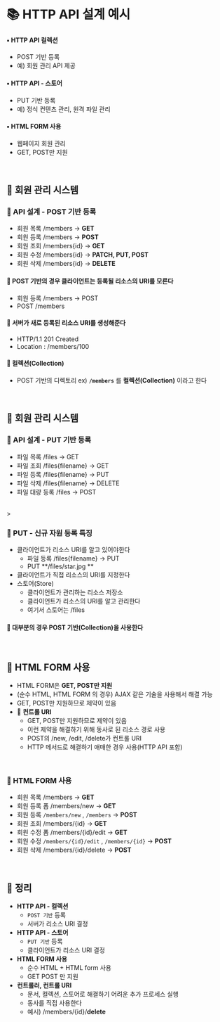 # 📚 HTTP API 설계 예시
#### ▪️ HTTP API 컬렉션
- POST 기반 등록
- 예) 회원 관리 API 제공

#### ▪️ HTTP API - 스토어
- PUT 기반 등록
- 예) 정식 컨텐츠 관리, 원격 파일 관리

#### ▪️ HTML FORM 사용
- 웹페이지 회원 관리
- GET, POST만 지원

<br>

## 🔎 회원 관리 시스템
### 📌 API 설계 - POST 기반 등록 
- 회원 목록 /members → **GET**
- 회원 등록 /members → **POST**
- 회원 조회 /members{id} → **GET**
- 회원 수정 /members{id} → **PATCH, PUT, POST**
- 회원 삭제 /members{id} → **DELETE**

#### 🌟 POST 기반의 경우 클라이언트는 등록될 리소스의 URI를 모른다
- 회원 등록 /members → POST
- POST /members
#### 🌟 서버가 새로 등록된 리소스 URI를 생성해준다
- HTTP/1.1 201 Created
- Location : /members/100
#### 🌟 컬렉션(Collection)
  - POST 기반의 디렉토리 ex) **`/members`** 를 **컬렉션(Collection)** 이라고 한다

<br>

## 🔎 회원 관리 시스템
### 📌 API 설계 - PUT 기반 등록 
- 파일 목록 /files → GET
- 파일 조회 /files{filename} → GET
- 파일 등록 /files{filename} → PUT
- 파일 삭제 /files{filename} → DELETE
- 파일 대량 등록 /files → POST

<br>>


### 📌 PUT - 신규 자원 등록 특징
- 클라이언트가 리소스 URI를 알고 있어야한다
  - 파일 등록 /files{filename} → PUT
  - PUT **/files/star.jpg **
- 클라이언트가 직접 리소스의 URI를 지정한다
- 스토어(Store)
  - 클라이언트가 관리하는 리소스 저장소
  - 클라이언트가 리소스의 URI를 알고 관리한다
  - 여기서 스토어는 /files
#### 🌟 대부분의 경우 POST 기반(Collection)을 사용한다

<br>

## 🔎 HTML FORM 사용
- HTML FORM은 **GET, POST만 지원** 
- (순수 HTML, HTML FORM 의 경우) AJAX 같은 기술을 사용해서 해결 가능 
- GET, POST만 지원하므로 제약이 있음
- 🌟 **컨트롤 URI**
  -  GET, POST만 지원하므로 제약이 있음
  -  이런 제약을 해결하기 위해 동사로 된 리소스 경로 사용 
  -  POST의 /new, /edit, /delete가 컨트롤 URI
  -  HTTP 메서드로 해결하기 애매한 경우 사용(HTTP API 포함)


<br>

### 📌 HTML FORM 사용
- 회원 목록 /members → **GET**
- 회원 등록 폼 /members/new → **GET**
- 회원 등록 `/members/new` , `/members` → **POST**
- 회원 조회 /members/{id} → **GET**
- 회원 수정 폼 /members/{id}/edit → **GET**
- 회원 수정 `/members/{id}/edit` , `/members/{id}` → **POST**
- 회원 삭제 /members/{id}/delete → **POST**

<br>

## 🔎 정리
- **HTTP API - 컬렉션**
    - `POST 기반` 등록
    - 서버가 리소스 URI 결정
-  **HTTP API - 스토어**
    - `PUT 기반` 등록
    - 클라이언트가 리소스 URI 결정
- **HTML FORM 사용**
    - 순수 HTML + HTML form 사용
    - GET POST 만 지원 
- **컨트롤러, 컨트롤 URI**
    - 문서, 컬렉션, 스토어로 해결하기 어려운 추가 프로세스 실행
    - 동사를 직접 사용한다
    - 예시) /members/{id}/**delete**   

